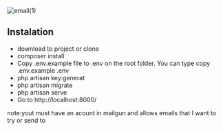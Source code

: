 

![email(1)](https://github.com/abderrahmane-18/Custom_Events_And_Listeners_laravel10-mailgun/assets/96840007/59465c94-faac-47ea-ba17-40e8b192dcab)

<h2>Instalation</h2>
<ul>
<li>download to project or clone </li>
    <li>composer install</li>
    <li>Copy .env.example file to .env on the root folder. You can type copy .env.example .env</li>
    <li>php artisan key:generat</li>
    <li>php artisan migrate</li>
    <li>php artisan serve</li>
    <li>Go to http://localhost:8000/</li>
</ul>
note:yout must have an acount in mailgun and  allows emails that I want to try or send to



